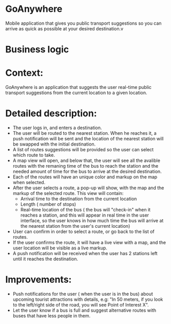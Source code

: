# GoAnywhere
Mobile application that gives you public transport suggestions so you can arrive as quick as possible at your desired destination.v

# Business logic

# Context:
GoAnywhere is an application that suggests the user real-time public transport suggestions from the current location to a given location.

# Detailed description:
- The user logs in, and enters a destination.
- The user will be routed to the nearest station. When he reaches it, a push notification will be sent and the location of the nearest station will be       swapped with the initial destination. 
- A list of routes suggestions will be provided so the user can select which route to take. 
- A map view will open, and below that, the user will see all the avalible routes with the remaning time of the bus to reach the station and the needed       amount of time for the bus to arrive at the desired destination.
- Each of the routes will have an unique color and markup on the map when selected. 
- After the user selects a route, a pop-up will show, with the map and the markup of the selected route. This view will contain:
	- Arrival time to the destination from the current location
	- Length ( number of stops) 
	- Real-time location of the bus ( the bus will "check-in" when it reaches a station, and this will appear in real time in the user interface, so the user     knows in how much time the bus will arrive at the nearest station from the user's current location)
- User can confirm in order to select a route, or go back to the list of routes. 
- If the user confirms the route, it will have a live view with a map, and the user location will be visible as a live markup.
- A push notification will be received when the user has 2 stations left until it reaches the destination.

# Improvements:
- Push notifications for the user ( when the user is in the bus) about upcoming tourist attractions with details, e.g: "In 50 meters, if you look to the     left/right side of the road, you will see Point of Interest X".
- Let the user know if a bus is full and suggest alternative routes with buses that have less people in them.
